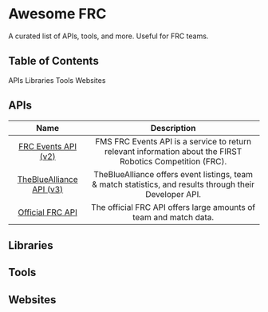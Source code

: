 # Awesome FRC

A curated list of APIs, tools, and more. Useful for FRC teams.

## Table of Contents

APIs
Libraries
Tools
Websites

## APIs

|                                  Name                                 |                                                 Description                                                |
|:---------------------------------------------------------------------:|:----------------------------------------------------------------------------------------------------------:|
|       [FRC Events API (v2)](https://frcevents2.docs.apiary.io/)       | FMS FRC Events API is a service to return relevant information about the FIRST Robotics Competition (FRC). |
|  [TheBlueAlliance API (v3)](https://www.thebluealliance.com/apidocs)  |  TheBlueAlliance offers event listings, team & match statistics, and results through their Developer API.  |
| [Official FRC API](https://frc-events.firstinspires.org/services/API) |                      The official FRC API offers large amounts of team and match data.                     |

## Libraries



## Tools

## Websites